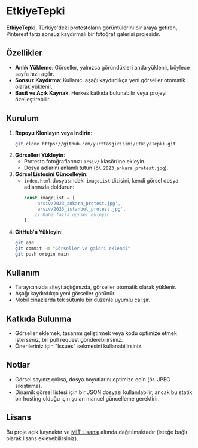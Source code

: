 # EtkiyeTepki

**EtkiyeTepki**, Türkiye'deki protestoların görüntülerini bir araya getiren, Pinterest tarzı sonsuz kaydırmalı bir fotoğraf galerisi projesidir.

## Özellikler
- **Anlık Yükleme**: Görseller, yalnızca göründükleri anda yüklenir, böylece sayfa hızlı açılır.
- **Sonsuz Kaydırma**: Kullanıcı aşağı kaydırdıkça yeni görseller otomatik olarak yüklenir.
- **Basit ve Açık Kaynak**: Herkes katkıda bulunabilir veya projeyi özelleştirebilir.

## Kurulum
1. **Repoyu Klonlayın veya İndirin**:
   ```bash
   git clone https://github.com/yurttasgirisimi/EtkiyeTepki.git
   ```
2. **Görselleri Yükleyin**:
   - Protesto fotoğraflarınızı `arsiv/` klasörüne ekleyin.
   - Dosya adlarını anlamlı tutun (ör. `2023_ankara_protest.jpg`).
3. **Görsel Listesini Güncelleyin**:
   - `index.html` dosyasındaki `imageList` dizisini, kendi görsel dosya adlarınızla doldurun:
     ```javascript
     const imageList = [
         'arsiv/2023_ankara_protest.jpg',
         'arsiv/2023_istanbul_protest.jpg',
         // Daha fazla görsel ekleyin
     ];
     ```
4. **GitHub'a Yükleyin**:
   ```bash
   git add .
   git commit -m "Görseller ve galeri eklendi"
   git push origin main
   ```

## Kullanım
- Tarayıcınızda siteyi açtığınızda, görseller otomatik olarak yüklenir.
- Aşağı kaydırdıkça yeni görseller görünür.
- Mobil cihazlarda tek sütunlu bir düzenle uyumlu çalışır.

## Katkıda Bulunma
- Görseller eklemek, tasarımı geliştirmek veya kodu optimize etmek isterseniz, bir pull request gönderebilirsiniz.
- Önerileriniz için "Issues" sekmesini kullanabilirsiniz.

## Notlar
- Görsel sayınız çoksa, dosya boyutlarını optimize edin (ör. JPEG sıkıştırma).
- Dinamik görsel listesi için bir JSON dosyası kullanılabilir, ancak bu statik bir hosting olduğu için şu an manuel güncelleme gerektirir.

## Lisans
Bu proje açık kaynaktır ve [MIT Lisansı](#) altında dağıtılmaktadır (isteğe bağlı olarak lisans ekleyebilirsiniz).
